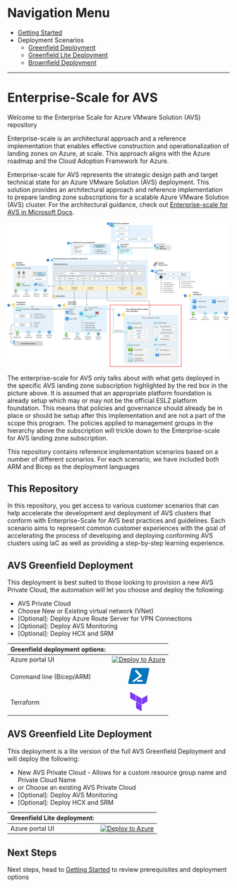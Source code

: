 # Navigation Menu

* [Getting Started](GettingStarted.md)
* Deployment Scenarios
  * [Greenfield Deployment](AVS-Landing-Zone/GreenField/readme.md)
  * [Greenfield Lite Deployment](AVS-Landing-Zone/GreenField%20Lite/readme.md)
  * [Brownfield Deployment](BrownField/readme.md)

---

# Enterprise-Scale for AVS

Welcome to the Enterprise Scale for Azure VMware Solution (AVS) repository

Enterprise-scale is an architectural approach and a reference implementation that enables effective construction and operationalization of landing zones on Azure, at scale. This approach aligns with the Azure roadmap and the Cloud Adoption Framework for Azure.

Enterprise-scale for AVS represents the strategic design path and target technical state for an Azure VMware Solution (AVS) deployment. This solution provides an architectural approach and reference implementation to prepare landing zone subscriptions for a scalable Azure VMware Solution (AVS) cluster. For the architectural guidance, check out [Enterprise-scale for AVS in Microsoft Docs](https://docs.microsoft.com/azure/cloud-adoption-framework/scenarios/azure-vmware/enterprise-scale-landing-zone).

![Golden state platform foundation with AVS Landing Zone highlighted in red](./docs/images/azure-vmware-eslz-architecture.png)


The enterprise-scale for AVS only talks about with what gets deployed in the specific AVS landing zone subscription highlighted by the red box in the picture above. It is assumed that an appropriate platform foundation is already setup which may or may not be the official ESLZ platform foundation. This means that policies and governance should already be in place or should be setup after this implementation and are not a part of the scope this program. The policies applied to management groups in the hierarchy above the subscription will trickle down to the Enterprise-scale for AVS landing zone subscription.

This repository contains reference implementation scenarios based on a number of different scenarios. For each scenario, we have included both ARM and Bicep as the deployment languages

## This Repository

In this repository, you get access to various customer scenarios that can help accelerate the development and deployment of AVS clusters that conform with Enterprise-Scale for AVS best practices and guidelines. Each scenario aims to represent common customer experiences with the goal of accelerating the process of developing and deploying conforming AVS clusters using IaC as well as providing a step-by-step learning experience.

## AVS Greenfield Deployment

This deployment is best suited to those looking to provision a new AVS Private Cloud, the automation will let you choose and deploy the following:
- AVS Private Cloud
- Choose New or Existing virtual network (VNet)
- [Optional]: Deploy Azure Route Server for VPN Connections
- [Optional]: Deploy AVS Monitoring 
- [Optional]: Deploy HCX and SRM


|Greenfield deployment options:          |                           |
|:-------------------------------------|:------------------------: |
|Azure portal UI          |[![Deploy to Azure](https://aka.ms/deploytoazurebutton)](https://portal.azure.com/#blade/Microsoft_Azure_CreateUIDef/CustomDeploymentBlade/uri/https%3A%2F%2Fraw.githubusercontent.com%2Fseanluce%2FANF-datastore-PortalUI%2Fmain%2FAVS-Landing-Zone%2FGreenField%2FPortalUI%2FARM%2FESLZDeploy.deploy.json/uiFormDefinitionUri/https%3A%2F%2Fraw.githubusercontent.com%2Fseanluce%2FANF-datastore-PortalUI%2Fmain%2FAVS-Landing-Zone%2FGreenField%2FPortalUI%2FARM%2FESLZdeploy.PortalUI.json)      |
|Command line (Bicep/ARM)              |[![Powershell/Azure CLI](./docs/images/powershell.png)](https://github.com/Azure/Enterprise-Scale-for-AVS/tree/main/AVS-Landing-Zone/GreenField/Bicep)          |
|Terraform                             |[![Terraform](./docs/images/terraform.png)](https://github.com/Azure/Enterprise-Scale-for-AVS/tree/main/AVS-Landing-Zone/GreenField/Terraform)                  |

## AVS Greenfield Lite Deployment

This deployment is a lite version of the full AVS Greenfield Deployment and will deploy the following:
- New AVS Private Cloud - Allows for a custom resource group name and Private Cloud Name
- or Choose an existing AVS Private Cloud
- [Optional]: Deploy AVS Monitoring 
- [Optional]: Deploy HCX and SRM


|Greenfield Lite deployment:          |                           |
|:-------------------------------------|:------------------------: |
|Azure portal UI          |[![Deploy to Azure](https://aka.ms/deploytoazurebutton)](https://portal.azure.com/#blade/Microsoft_Azure_CreateUIDef/CustomDeploymentBlade/uri/https%3A%2F%2Fraw.githubusercontent.com%2FAzure%2FEnterprise-Scale-for-AVS%2Fmain%2FAVS-Landing-Zone%2FGreenField%2520Lite%2FPortalUI%2FARM%2FGreenFieldLiteDeploy.deploy.json/uiFormDefinitionUri/https%3A%2F%2Fraw.githubusercontent.com%2FAzure%2FEnterprise-Scale-for-AVS%2Fmain%2FAVS-Landing-Zone%2FGreenField%2520Lite%2FPortalUI%2FARM%2FGreenFieldLiteDeploy.PortalUI.json)      |


## Next Steps

Next steps, head to [Getting Started](GettingStarted.md) to review prerequisites and deployment options
